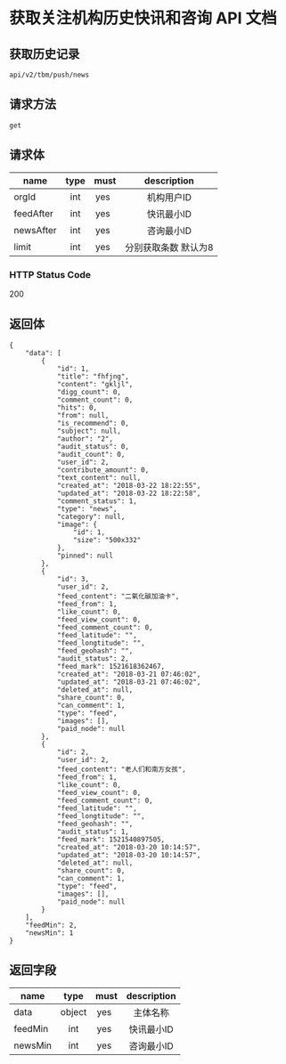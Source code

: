# 获取关注机构历史快讯和咨询 API 文档

## 获取历史记录

`api/v2/tbm/push/news`

## 请求方法

`get `

## 请求体

| name     | type     | must     | description |
|----------|:--------:|:--------:|:--------:|
|orgId|int		|yes		   |机构用户ID  |
|feedAfter|int		|yes		   | 快讯最小ID  |
|newsAfter|int		|yes		   | 咨询最小ID  |
|limit|int		|yes		   | 分别获取条数 默认为8  |

### HTTP Status Code

200

## 返回体

```json5
{
    "data": [
        {
            "id": 1,
            "title": "fhfjng",
            "content": "gkljl",
            "digg_count": 0,
            "comment_count": 0,
            "hits": 0,
            "from": null,
            "is_recommend": 0,
            "subject": null,
            "author": "2",
            "audit_status": 0,
            "audit_count": 0,
            "user_id": 2,
            "contribute_amount": 0,
            "text_content": null,
            "created_at": "2018-03-22 18:22:55",
            "updated_at": "2018-03-22 18:22:58",
            "comment_status": 1,
            "type": "news",
            "category": null,
            "image": {
                "id": 1,
                "size": "500x332"
            },
            "pinned": null
        },
        {
            "id": 3,
            "user_id": 2,
            "feed_content": "二氧化碳加油卡",
            "feed_from": 1,
            "like_count": 0,
            "feed_view_count": 0,
            "feed_comment_count": 0,
            "feed_latitude": "",
            "feed_longtitude": "",
            "feed_geohash": "",
            "audit_status": 2,
            "feed_mark": 1521618362467,
            "created_at": "2018-03-21 07:46:02",
            "updated_at": "2018-03-21 07:46:02",
            "deleted_at": null,
            "share_count": 0,
            "can_comment": 1,
            "type": "feed",
            "images": [],
            "paid_node": null
        },
        {
            "id": 2,
            "user_id": 2,
            "feed_content": "老人们和南方女孩",
            "feed_from": 1,
            "like_count": 0,
            "feed_view_count": 0,
            "feed_comment_count": 0,
            "feed_latitude": "",
            "feed_longtitude": "",
            "feed_geohash": "",
            "audit_status": 1,
            "feed_mark": 1521540897505,
            "created_at": "2018-03-20 10:14:57",
            "updated_at": "2018-03-20 10:14:57",
            "deleted_at": null,
            "share_count": 0,
            "can_comment": 1,
            "type": "feed",
            "images": [],
            "paid_node": null
        }
    ],
    "feedMin": 2,
    "newsMin": 1
}
```
## 返回字段

| name     | type     | must     | description |
|----------|:--------:|:--------:|:--------:|
|data|object		|yes		   |主体名称  |
|feedMin|int		|yes		   |快讯最小ID  |
|newsMin|int		|yes		   |咨询最小ID  |
